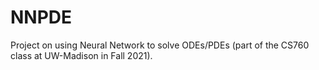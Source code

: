 # NNPDE
Project on using Neural Network to solve ODEs/PDEs (part of the CS760 class at UW-Madison in Fall 2021).

